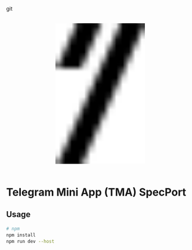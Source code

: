 git<p align="center">
  <br>
  <img width="240" src="./src/assets/SeedClubLogo.svg" alt="logo of specport">
  <br>
  <br>
</p>

# Telegram Mini App (TMA) SpecPort

## Usage

```bash
# npm
npm install
npm run dev --host
```

